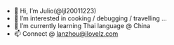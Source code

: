 - 👋 Hi, I’m Julio(@ljl20011223)
- 👀 I’m interested in cooking / debugging / travelling …
- 🌱 I’m currently learning Thai language @ China
- 📫 Connect @ lanzhou@ilovelz.com
